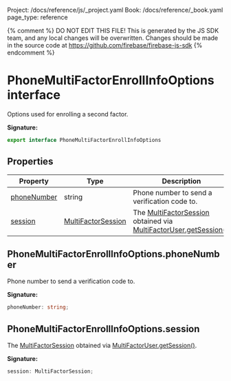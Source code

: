 Project: /docs/reference/js/_project.yaml
Book: /docs/reference/_book.yaml
page_type: reference

{% comment %}
DO NOT EDIT THIS FILE!
This is generated by the JS SDK team, and any local changes will be
overwritten. Changes should be made in the source code at
https://github.com/firebase/firebase-js-sdk
{% endcomment %}

# PhoneMultiFactorEnrollInfoOptions interface
Options used for enrolling a second factor.

<b>Signature:</b>

```typescript
export interface PhoneMultiFactorEnrollInfoOptions 
```

## Properties

|  Property | Type | Description |
|  --- | --- | --- |
|  [phoneNumber](./auth.phonemultifactorenrollinfooptions.md#phonemultifactorenrollinfooptionsphonenumber) | string | Phone number to send a verification code to. |
|  [session](./auth.phonemultifactorenrollinfooptions.md#phonemultifactorenrollinfooptionssession) | [MultiFactorSession](./auth.multifactorsession.md#multifactorsession_interface) | The [MultiFactorSession](./auth.multifactorsession.md#multifactorsession_interface) obtained via [MultiFactorUser.getSession()](./auth.multifactoruser.md#multifactorusergetsession)<!-- -->. |

## PhoneMultiFactorEnrollInfoOptions.phoneNumber

Phone number to send a verification code to.

<b>Signature:</b>

```typescript
phoneNumber: string;
```

## PhoneMultiFactorEnrollInfoOptions.session

The [MultiFactorSession](./auth.multifactorsession.md#multifactorsession_interface) obtained via [MultiFactorUser.getSession()](./auth.multifactoruser.md#multifactorusergetsession)<!-- -->.

<b>Signature:</b>

```typescript
session: MultiFactorSession;
```

